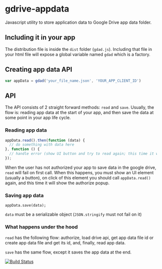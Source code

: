 # gdrive-appdata
Javascript utility to store application data to Google Drive app data folder.

## Including it in your app
The distribution file is inside the `dist` folder (`gdad.js`).
Including that file in your html file will expose a global variable named `gdad` which is a factory.

## Creating app data API
```javascript
var appData = gdad('your_file_name.json', 'YOUR_APP_CLIENT_ID')
```
## API
The API consists of 2 straight forward methods: `read` and `save`.
Usually, the flow is: reading app data at the start of your app, and then save the data at some point in your app life cycle.

### Reading app data
```javascript
appData.read().then(function (data) {
  // do something with data here
}, function () {
  // handle error (show UI button and try to read again; this time it will show the authorize popup)
});
```

When the user has not authorized your app to save data in the google drive, `read` will fail on first call. 
When this happens, you must show an UI element (usually a button), on click of this element you should  call `appData.read()` again, and this time it will show the authorize popup.

### Saving app data
```
appData.save(data);
```

`data` must be a serializable object (`JSON.stringify` must not fail on it)

### What happens under the hood
`read` has the following flow: authorize, load drive api, get app data file id or create app data file and get its id, and, finally, read app data.

`save` has the same flow, except it saves the app data at the end.

[![Build Status](https://travis-ci.org/adrianbota/gdrive-appdata.svg?branch=master)](https://travis-ci.org/adrianbota/gdrive-appdata)
